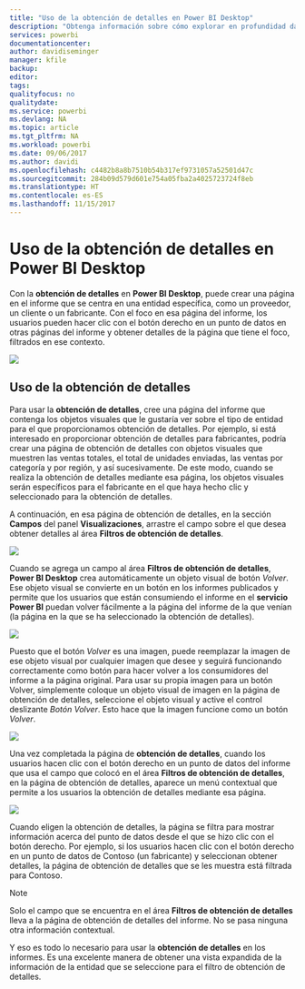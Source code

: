 ```yaml
---
title: "Uso de la obtención de detalles en Power BI Desktop"
description: "Obtenga información sobre cómo explorar en profundidad datos en una nueva página del informe en Power BI Desktop"
services: powerbi
documentationcenter: 
author: davidiseminger
manager: kfile
backup: 
editor: 
tags: 
qualityfocus: no
qualitydate: 
ms.service: powerbi
ms.devlang: NA
ms.topic: article
ms.tgt_pltfrm: NA
ms.workload: powerbi
ms.date: 09/06/2017
ms.author: davidi
ms.openlocfilehash: c4482b8a8b7510b54b317ef9731057a52501d47c
ms.sourcegitcommit: 284b09d579d601e754a05fba2a4025723724f8eb
ms.translationtype: HT
ms.contentlocale: es-ES
ms.lasthandoff: 11/15/2017
---
```

# <a name="use-drillthrough-in-power-bi-desktop"></a>Uso de la obtención de detalles en Power BI Desktop
Con la **obtención de detalles** en **Power BI Desktop**, puede crear una página en el informe que se centra en una entidad específica, como un proveedor, un cliente o un fabricante. Con el foco en esa página del informe, los usuarios pueden hacer clic con el botón derecho en un punto de datos en otras páginas del informe y obtener detalles de la página que tiene el foco, filtrados en ese contexto.

![](media/desktop-drillthrough/drillthrough_01.png)

## <a name="using-drillthrough"></a>Uso de la obtención de detalles
Para usar la **obtención de detalles**, cree una página del informe que contenga los objetos visuales que le gustaría ver sobre el tipo de entidad para el que proporcionamos obtención de detalles. Por ejemplo, si está interesado en proporcionar obtención de detalles para fabricantes, podría crear una página de obtención de detalles con objetos visuales que muestren las ventas totales, el total de unidades enviadas, las ventas por categoría y por región, y así sucesivamente. De este modo, cuando se realiza la obtención de detalles mediante esa página, los objetos visuales serán específicos para el fabricante en el que haya hecho clic y seleccionado para la obtención de detalles.

A continuación, en esa página de obtención de detalles, en la sección **Campos** del panel **Visualizaciones**, arrastre el campo sobre el que desea obtener detalles al área **Filtros de obtención de detalles**.

![](media/desktop-drillthrough/drillthrough_02.png)

Cuando se agrega un campo al área **Filtros de obtención de detalles**, **Power BI Desktop** crea automáticamente un objeto visual de botón *Volver*. Ese objeto visual se convierte en un botón en los informes publicados y permite que los usuarios que están consumiendo el informe en el **servicio Power BI** puedan volver fácilmente a la página del informe de la que venían (la página en la que se ha seleccionado la obtención de detalles).

![](media/desktop-drillthrough/drillthrough_03.png)

Puesto que el botón *Volver* es una imagen, puede reemplazar la imagen de ese objeto visual por cualquier imagen que desee y seguirá funcionando correctamente como botón para hacer volver a los consumidores del informe a la página original. Para usar su propia imagen para un botón Volver, simplemente coloque un objeto visual de imagen en la página de obtención de detalles, seleccione el objeto visual y active el control deslizante *Botón Volver*. Esto hace que la imagen funcione como un botón *Volver*.

![](media/desktop-drillthrough/drillthrough_05.png)

Una vez completada la página de **obtención de detalles**, cuando los usuarios hacen clic con el botón derecho en un punto de datos del informe que usa el campo que colocó en el área **Filtros de obtención de detalles**, en la página de obtención de detalles, aparece un menú contextual que permite a los usuarios la obtención de detalles mediante esa página.

![](media/desktop-drillthrough/drillthrough_04.png)

Cuando eligen la obtención de detalles, la página se filtra para mostrar información acerca del punto de datos desde el que se hizo clic con el botón derecho. Por ejemplo, si los usuarios hacen clic con el botón derecho en un punto de datos de Contoso (un fabricante) y seleccionan obtener detalles, la página de obtención de detalles que se les muestra está filtrada para Contoso.

> [!NOTE]
> Solo el campo que se encuentra en el área **Filtros de obtención de detalles** lleva a la página de obtención de detalles del informe. No se pasa ninguna otra información contextual.
> 
> 

Y eso es todo lo necesario para usar la **obtención de detalles** en los informes. Es una excelente manera de obtener una vista expandida de la información de la entidad que se seleccione para el filtro de obtención de detalles.


